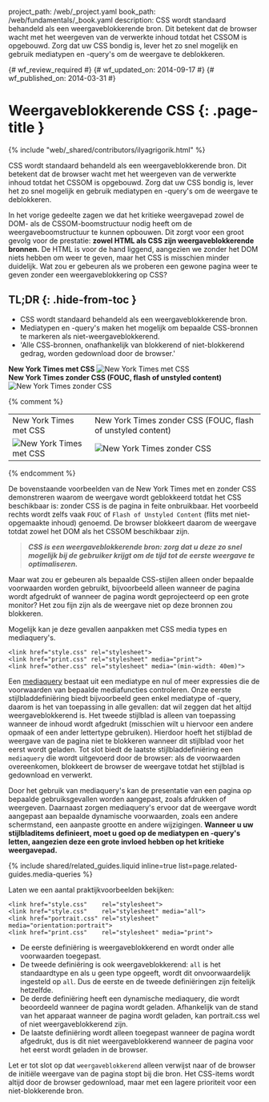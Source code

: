 project_path: /web/_project.yaml
book_path: /web/fundamentals/_book.yaml
description: CSS wordt standaard behandeld als een weergaveblokkerende bron. Dit betekent dat de browser wacht met het weergeven van de verwerkte inhoud totdat het CSSOM is opgebouwd. Zorg dat uw CSS bondig is, lever het zo snel mogelijk en gebruik mediatypen en -query's om de weergave te deblokkeren.

{# wf_review_required #}
{# wf_updated_on: 2014-09-17 #}
{# wf_published_on: 2014-03-31 #}

# Weergaveblokkerende CSS {: .page-title }

{% include "web/_shared/contributors/ilyagrigorik.html" %}


CSS wordt standaard behandeld als een weergaveblokkerende bron. Dit betekent dat de browser wacht met het weergeven van de verwerkte inhoud totdat het CSSOM is opgebouwd. Zorg dat uw CSS bondig is, lever het zo snel mogelijk en gebruik mediatypen en -query's om de weergave te deblokkeren.



In het vorige gedeelte zagen we dat het kritieke weergavepad zowel de DOM- als de CSSOM-boomstructuur nodig heeft om de weergaveboomstructuur te kunnen opbouwen. Dit zorgt voor een groot gevolg voor de prestatie: **zowel HTML als CSS zijn weergaveblokkerende bronnen.** De HTML is voor de hand liggend, aangezien we zonder het DOM niets hebben om weer te geven, maar het CSS is misschien minder duidelijk. Wat zou er gebeuren als we proberen een gewone pagina weer te geven zonder een weergaveblokkering op CSS?

## TL;DR {: .hide-from-toc }
- CSS wordt standaard behandeld als een weergaveblokkerende bron.
- Mediatypen en -query's maken het mogelijk om bepaalde CSS-bronnen te markeren als niet-weergaveblokkerend.
- 'Alle CSS-bronnen, onafhankelijk van blokkerend of niet-blokkerend gedrag, worden gedownload door de browser.'


<div class="mdl-grid">
  <div class="mdl-cell mdl-cell--6--col">
    <b>New York Times met CSS</b>
    <img class="center" src="images/nytimes-css-device.png" alt="New York Times met CSS">

  </div>

  <div class="mdl-cell mdl-cell--6--col">
    <b>New York Times zonder CSS (FOUC, flash of unstyled content)</b>
    <img src="images/nytimes-nocss-device.png" alt="New York Times zonder CSS">

  </div>
</div>

{% comment %}
<table class="mdl-data-table mdl-js-data-table">
<tr>
<td>New York Times met CSS</td>
<td>New York Times zonder CSS (FOUC, flash of unstyled content)</td>
</tr>
<tr>
<td><img src="images/nytimes-css-device.png" alt="New York Times met CSS" class="center"></td>
<td><img src="images/nytimes-nocss-device.png" alt="New York Times zonder CSS" class="center"></td>
</tr>
</table>
{% endcomment %}

De bovenstaande voorbeelden van de New York Times met en zonder CSS demonstreren waarom de weergave wordt geblokkeerd totdat het CSS beschikbaar is: zonder CSS is de pagina in feite onbruikbaar. Het voorbeeld rechts wordt zelfs vaak `FOUC` of `Flash of Unstyled Content` (flits met niet-opgemaakte inhoud) genoemd. De browser blokkeert daarom de weergave totdat zowel het DOM als het CSSOM beschikbaar zijn.

> **_CSS is een weergaveblokkerende bron: zorg dat u deze zo snel mogelijk bij de gebruiker krijgt om de tijd tot de eerste weergave te optimaliseren._**

Maar wat zou er gebeuren als bepaalde CSS-stijlen alleen onder bepaalde voorwaarden worden gebruikt, bijvoorbeeld alleen wanneer de pagina wordt afgedrukt of wanneer de pagina wordt geprojecteerd op een grote monitor? Het zou fijn zijn als de weergave niet op deze bronnen zou blokkeren.

Mogelijk kan je deze gevallen aanpakken met CSS media types en mediaquery's.


    <link href="style.css" rel="stylesheet">
    <link href="print.css" rel="stylesheet" media="print">
    <link href="other.css" rel="stylesheet" media="(min-width: 40em)">
    

Een [mediaquery]({{site.fundamentals}}/layouts/rwd-fundamentals/use-media-queries.html) bestaat uit een mediatype en nul of meer expressies die de voorwaarden van bepaalde mediafuncties controleren. Onze eerste stijlbladdefiniëring biedt bijvoorbeeld geen enkel mediatype of -query, daarom is het van toepassing in alle gevallen: dat wil zeggen dat het altijd weergaveblokkerend is. Het tweede stijlblad is alleen van toepassing wanneer de inhoud wordt afgedrukt (misschien wilt u hiervoor een andere opmaak of een ander lettertype gebruiken). Hierdoor hoeft het stijlblad de weergave van de pagina niet te blokkeren wanneer dit stijlblad voor het eerst wordt geladen. Tot slot biedt de laatste stijlbladdefiniëring een `mediaquery` die wordt uitgevoerd door de browser: als de voorwaarden overeenkomen, blokkeert de browser de weergave totdat het stijlblad is gedownload en verwerkt.

Door het gebruik van mediaquery's kan de presentatie van een pagina op bepaalde gebruiksgevallen worden aangepast, zoals afdrukken of weergeven. Daarnaast zorgen mediaquery's ervoor dat de weergave wordt aangepast aan bepaalde dynamische voorwaarden, zoals een andere schermstand, een aanpaste grootte en andere wijzigingen. **Wanneer u uw stijlbladitems definieert, moet u goed op de mediatypen en -query's letten, aangezien deze een grote invloed hebben op het kritieke weergavepad.**

{% include shared/related_guides.liquid inline=true list=page.related-guides.media-queries %}

Laten we een aantal praktijkvoorbeelden bekijken:


    <link href="style.css"    rel="stylesheet">
    <link href="style.css"    rel="stylesheet" media="all">
    <link href="portrait.css" rel="stylesheet" media="orientation:portrait">
    <link href="print.css"    rel="stylesheet" media="print">
    

* De eerste definiëring is weergaveblokkerend en wordt onder alle voorwaarden toegepast.
* De tweede definiëring is ook weergaveblokkerend: `all` is het standaardtype en als u geen type opgeeft, wordt dit onvoorwaardelijk ingesteld op `all`. Dus de eerste en de tweede definiëringen zijn feitelijk hetzelfde.
* De derde definiëring heeft een dynamische mediaquery, die wordt beoordeeld wanneer de pagina wordt geladen. Afhankelijk van de stand van het apparaat wanneer de pagina wordt geladen, kan portrait.css wel of niet weergaveblokkerend zijn.
* De laatste definiëring wordt alleen toegepast wanneer de pagina wordt afgedrukt, dus is dit niet weergaveblokkerend wanneer de pagina voor het eerst wordt geladen in de browser.

Let er tot slot op dat `weergaveblokkerend` alleen verwijst naar of de browser de initiële weergave van de pagina stopt bij die bron. Het CSS-items wordt altijd door de browser gedownload, maar met een lagere prioriteit voor een niet-blokkerende bron.



